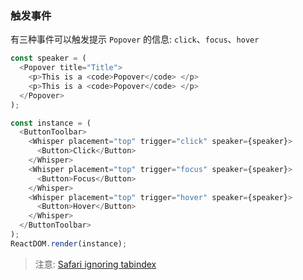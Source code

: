 ### 触发事件

有三种事件可以触发提示 `Popover` 的信息: `click`、`focus`、`hover`

<!--start-code-->
```js
const speaker = (
  <Popover title="Title">
    <p>This is a <code>Popover</code> </p>
    <p>This is a <code>Popover</code> </p>
  </Popover>
);

const instance = (
  <ButtonToolbar>
    <Whisper placement="top" trigger="click" speaker={speaker}>
      <Button>Click</Button>
    </Whisper>
    <Whisper placement="top" trigger="focus" speaker={speaker}>
      <Button>Focus</Button>
    </Whisper>
    <Whisper placement="top" trigger="hover" speaker={speaker}>
      <Button>Hover</Button>
    </Whisper>
  </ButtonToolbar>
);
ReactDOM.render(instance);
```
<!--end-code-->

> 注意: [Safari ignoring tabindex](https://stackoverflow.com/questions/1848390/safari-ignoring-tabindex)
